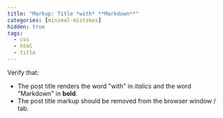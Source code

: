 ```yaml
---
title: "Markup: Title *with* **Markdown**"
categories: [minimal-mistakes]
hidden: true
tags:
  - css
  - html
  - title
---
```


Verify that:

* The post title renders the word "with" in *italics* and the word "Markdown" in **bold**.
* The post title markup should be removed from the browser window / tab.
